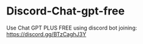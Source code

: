 # Discord-Chat-gpt-free
Use Chat GPT PLUS FREE using discord bot joining: https://discord.gg/BTzCaghJ3Y







                                                                                                                                                            